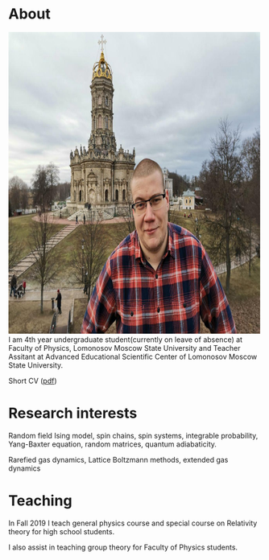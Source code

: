 # About 
 <img src="photo2020.jpg?raw=true" style="width:500px;height:600px;"> 
I am 4th year undergraduate student(currently on leave of absence) at Faculty of Physics, Lomonosov Moscow State University and Teacher Assitant at Advanced Educational Scientific Center of Lomonosov Moscow State University.

Short CV (<a href='tikhonov_cv.pdf'>pdf</a>)

# Research interests
Random field Ising model, spin chains, spin systems, integrable probability, Yang-Baxter equation, random matrices, quantum adiabaticity.

Rarefied gas dynamics, Lattice Boltzmann methods, extended gas dynamics

# Teaching 
In Fall 2019 I teach general physics course and special course on Relativity theory for high school students.

I also assist in teaching group theory for Faculty of Physics students.

